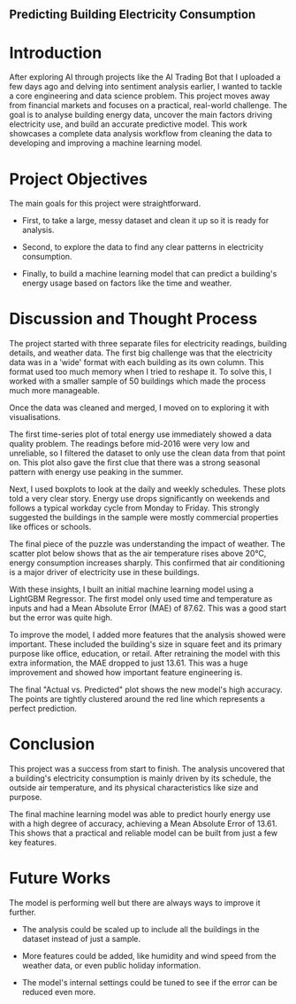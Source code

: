 ## Predicting Building Electricity Consumption
# Introduction
After exploring AI through projects like the AI Trading Bot that I uploaded a few days ago and delving into sentiment analysis earlier, I wanted to tackle a core engineering and data science problem. This project moves away from financial markets and focuses on a practical, real-world challenge. The goal is to analyse building energy data, uncover the main factors driving electricity use, and build an accurate predictive model. This work showcases a complete data analysis workflow from cleaning the data to developing and improving a machine learning model.

# Project Objectives
The main goals for this project were straightforward.

* First, to take a large, messy dataset and clean it up so it is ready for analysis.

* Second, to explore the data to find any clear patterns in electricity consumption.

* Finally, to build a machine learning model that can predict a building's energy usage based on factors like the time and weather.

# Discussion and Thought Process
The project started with three separate files for electricity readings, building details, and weather data. The first big challenge was that the electricity data was in a 'wide' format with each building as its own column. This format used too much memory when I tried to reshape it. To solve this, I worked with a smaller sample of 50 buildings which made the process much more manageable.

Once the data was cleaned and merged, I moved on to exploring it with visualisations.

The first time-series plot of total energy use immediately showed a data quality problem. The readings before mid-2016 were very low and unreliable, so I filtered the dataset to only use the clean data from that point on. This plot also gave the first clue that there was a strong seasonal pattern with energy use peaking in the summer.

Next, I used boxplots to look at the daily and weekly schedules. These plots told a very clear story. Energy use drops significantly on weekends and follows a typical workday cycle from Monday to Friday. This strongly suggested the buildings in the sample were mostly commercial properties like offices or schools.

The final piece of the puzzle was understanding the impact of weather. The scatter plot below shows that as the air temperature rises above 20°C, energy consumption increases sharply. This confirmed that air conditioning is a major driver of electricity use in these buildings.

With these insights, I built an initial machine learning model using a LightGBM Regressor. The first model only used time and temperature as inputs and had a Mean Absolute Error (MAE) of 87.62. This was a good start but the error was quite high.

To improve the model, I added more features that the analysis showed were important. These included the building's size in square feet and its primary purpose like office, education, or retail. After retraining the model with this extra information, the MAE dropped to just 13.61. This was a huge improvement and showed how important feature engineering is.

The final "Actual vs. Predicted" plot shows the new model's high accuracy. The points are tightly clustered around the red line which represents a perfect prediction.

# Conclusion
This project was a success from start to finish. The analysis uncovered that a building's electricity consumption is mainly driven by its schedule, the outside air temperature, and its physical characteristics like size and purpose.

The final machine learning model was able to predict hourly energy use with a high degree of accuracy, achieving a Mean Absolute Error of 13.61. This shows that a practical and reliable model can be built from just a few key features.

# Future Works
The model is performing well but there are always ways to improve it further.

* The analysis could be scaled up to include all the buildings in the dataset instead of just a sample.

* More features could be added, like humidity and wind speed from the weather data, or even public holiday information.

* The model's internal settings could be tuned to see if the error can be reduced even more.
